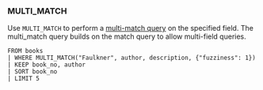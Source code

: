 <!--
This is generated by ESQL’s AbstractFunctionTestCase. Do no edit it. See ../README.md for how to regenerate it.
-->

### MULTI_MATCH
Use `MULTI_MATCH` to perform a [multi-match query](https://www.elastic.co/docs/reference/elasticsearch/query-languages/query-dsl/query-dsl-match-query#query-dsl-multi-match-query) on the specified field.
The multi_match query builds on the match query to allow multi-field queries.

```esql
FROM books
| WHERE MULTI_MATCH("Faulkner", author, description, {"fuzziness": 1})
| KEEP book_no, author
| SORT book_no
| LIMIT 5
```

